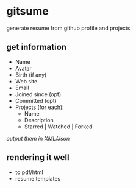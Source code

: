 gitsume
=======

generate resume from github profile and projects

## get information

- Name
- Avatar
- Birth (if any)
- Web site
- Email
- Joined since (opt)
- Committed (opt)
- Projects (for each):
  - Name
  - Description
  - Starred | Watched | Forked

_output them in XML/Json_

## rendering it well

- to pdf/html
- resume templates
